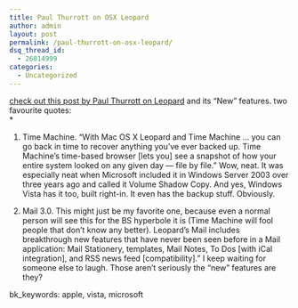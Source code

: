 ```yaml
---
title: Paul Thurrott on OSX Leopard
author: admin
layout: post
permalink: /paul-thurrott-on-osx-leopard/
dsq_thread_id:
  - 26014999
categories:
  - Uncategorized
---
```

[check out this post by Paul Thurrott on Leopard][1] and its &#8220;New&#8221; features. two favourite quotes:  
* 

1. Time Machine. &#8220;With Mac OS X Leopard and Time Machine &#8230; you can go back in time to recover anything you’ve ever backed up. Time Machine’s time-based browser [lets you] see a snapshot of how your entire system looked on any given day — file by file.&#8221; Wow, neat. It was especially neat when Microsoft included it in Windows Server 2003 over three years ago and called it Volume Shadow Copy. And yes, Windows Vista has it too, built right-in. It even has the backup stuff. Obviously.

2. Mail 3.0. This might just be my favorite one, because even a normal person will see this for the BS hyperbole it is (Time Machine will fool people that don&#8217;t know any better). Leopard’s Mail includes breakthrough new features that have never been seen before in a Mail application: Mail Stationery, templates, Mail Notes, To Dos [with iCal integration], and RSS news feed [compatibility].&#8221; I keep waiting for someone else to laugh. Those aren&#8217;t seriously the &#8220;new&#8221; features are they?

</i>  
bk_keywords: apple, vista, microsoft

 [1]: http://www.internet-nexus.com/2006/08/leopards-ten-new-features-dissected.htm